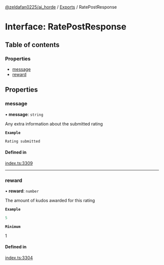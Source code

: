 [@zeldafan0225/ai_horde](../README.md) / [Exports](../modules.md) / RatePostResponse

# Interface: RatePostResponse

## Table of contents

### Properties

- [message](RatePostResponse.md#message)
- [reward](RatePostResponse.md#reward)

## Properties

### message

• **message**: `string`

Any extra information about the submitted rating

**`Example`**

```ts
Rating submitted
```

#### Defined in

[index.ts:3309](https://github.com/ZeldaFan0225/ai_horde/blob/2b1ed8a/index.ts#L3309)

___

### reward

• **reward**: `number`

The amount of kudos awarded for this rating

**`Example`**

```ts
5
```

**`Minimum`**

1

#### Defined in

[index.ts:3304](https://github.com/ZeldaFan0225/ai_horde/blob/2b1ed8a/index.ts#L3304)

